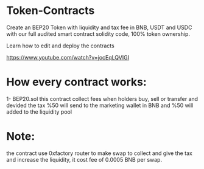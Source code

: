 # Token-Contracts
Create an BEP20 Token with liquidity and tax fee in BNB, USDT and USDC with our full audited smart contract solidity code, 100% token ownership.

Learn how to edit and deploy the contracts

https://www.youtube.com/watch?v=jocEqLQVIGI

# How every contract works:
1- BEP20.sol
this contract collect fees when holders buy, sell or transfer and devided the tax %50 will send to the marketing wallet in BNB and %50 will added to the liquidity pool




# Note:
the contract use 0xfactory router to make swap to collect and give the tax and increase the liquidity, it cost fee of 0.0005 BNB per swap.
